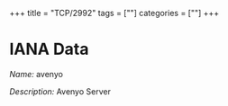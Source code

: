 +++
title = "TCP/2992"
tags = [""]
categories = [""]
+++

# IANA Data

_Name:_ avenyo

_Description:_ Avenyo Server

